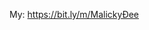 My: https://bit.ly/m/MalickyĐee

<!---
MalickyDee/MalickyDee is a ✨ special ✨ repository because its `README.md` (this file) appears on your GitHub profile.
You can click the Preview link to take a look at your changes.
--->
